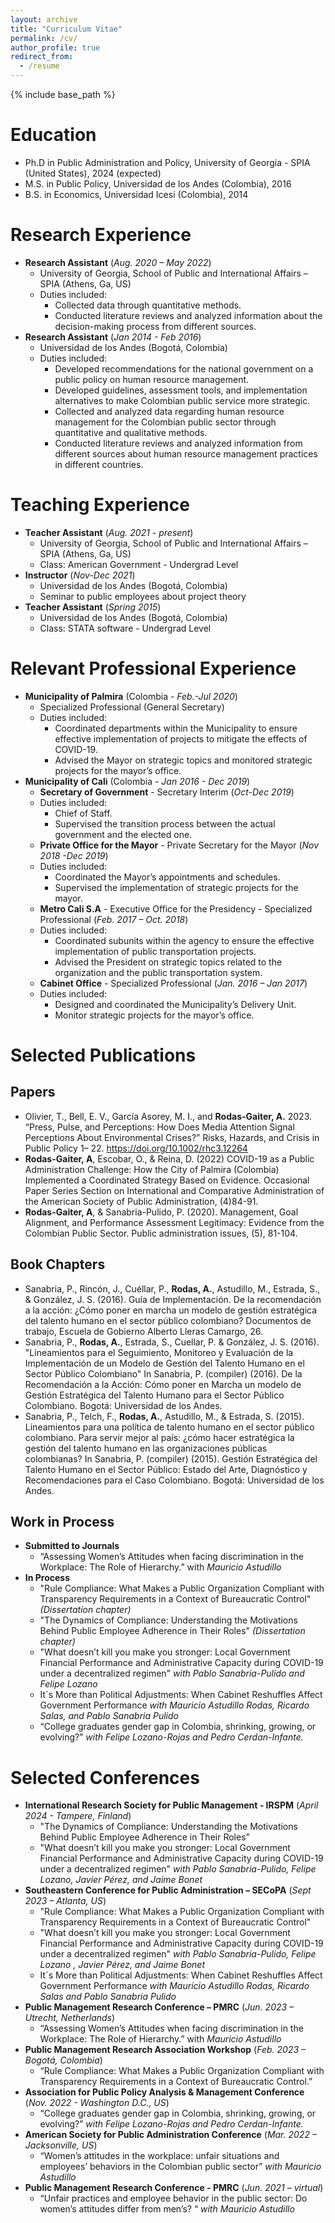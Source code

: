 ```yaml
---
layout: archive
title: "Curriculum Vitae"
permalink: /cv/
author_profile: true
redirect_from:
  - /resume
---
```


{% include base_path %}

Education
======
* Ph.D in Public Administration and Policy, University of Georgia - SPIA (United States), 2024 (expected)
* M.S. in Public Policy, Universidad de los Andes (Colombia), 2016
* B.S. in Economics, Universidad Icesi (Colombia), 2014

Research Experience
======
* **Research Assistant** (_Aug. 2020 – May 2022_)
  * University of Georgia, School of Public and International Affairs – SPIA (Athens, Ga, US)
  * Duties included:
    * Collected data through quantitative methods.
    * Conducted literature reviews and analyzed information about the decision-making process from different sources.
* **Research Assistant** (_Jan 2014 - Feb 2016_)
  * Universidad de los Andes (Bogotá, Colombia)
  * Duties included:
    * Developed recommendations for the national government on a public policy on human resource management.
    * Developed guidelines, assessment tools, and implementation alternatives to make Colombian public service more strategic.
    * Collected and analyzed data regarding human resource management for the Colombian public sector through quantitative and qualitative methods.
    * Conducted literature reviews and analyzed information from different sources about human resource management practices in different countries.

Teaching Experience
======
* **Teacher Assistant** (_Aug. 2021 - present_)
  * University of Georgia, School of Public and International Affairs – SPIA (Athens, Ga, US)
  * Class: American Government - Undergrad Level
* **Instructor** (_Nov-Dec 2021_)
  * Universidad de los Andes (Bogotá, Colombia)
  * Seminar to public employees about project theory
* **Teacher Assistant** (_Spring 2015_)
  * Universidad de los Andes (Bogotá, Colombia)
  * Class: STATA software - Undergrad Level    

Relevant Professional Experience 
======
* **Municipality of Palmira** (Colombia - _Feb.-Jul 2020_)
  * Specialized Professional (General Secretary)
  * Duties included:
    * Coordinated departments within the Municipality to ensure effective implementation of projects to mitigate the effects of COVID-19.
    * Advised the Mayor on strategic topics and monitored strategic projects for the mayor’s office.     
* **Municipality of Cali** (Colombia - _Jan 2016 - Dec 2019_)
  * **Secretary of Government** - Secretary Interim  (_Oct-Dec 2019_)
  * Duties included:
    * Chief of Staff.
    * Supervised the transition process between the actual government and the elected one.
  * **Private Office for the Mayor** - Private Secretary for the Mayor (_Nov 2018 -Dec 2019_)
  * Duties included:
    * Coordinated the Mayor’s appointments and schedules.
    * Supervised the implementation of strategic projects for the mayor.
  * **Metro Cali S.A** - Executive Office for the Presidency - Specialized Professional 	(_Feb. 2017 – Oct. 2018_)
  * Duties included:
    * Coordinated subunits within the agency to ensure the effective implementation of public transportation projects.
    * Advised the President on strategic topics related to the organization and the public transportation system.
  * **Cabinet Office** - Specialized Professional (_Jan. 2016 – Jan 2017_)
  * Duties included:
    * Designed and coordinated the Municipality’s Delivery Unit.
    * Monitor strategic projects for the mayor’s office.

Selected Publications
======
## Papers
* Olivier, T., Bell, E. V., García Asorey, M. I., and **Rodas-Gaiter, A.** 2023. “Press, Pulse, and Perceptions: How Does Media Attention Signal Perceptions About Environmental Crises?” Risks, Hazards, and Crisis in Public Policy 1– 22. https://doi.org/10.1002/rhc3.12264
* **Rodas-Gaiter, A**, Escobar, O., & Reina, D. (2022) COVID-19 as a Public Administration Challenge: How the City of Palmira (Colombia) Implemented a Coordinated Strategy Based on Evidence. Occasional Paper Series Section on International and Comparative Administration of the American Society of Public Administration, (4)84-91.
* **Rodas-Gaiter, A**, & Sanabria-Pulido, P. (2020). Management, Goal Alignment, and Performance Assessment Legitimacy: Evidence from the Colombian Public Sector. Public administration issues, (5), 81-104. 

## Book Chapters
* Sanabria, P., Rincón, J., Cuéllar, P., **Rodas, A.**, Astudillo, M., Estrada, S., & González, J. S. (2016). Guía de Implementación. De la recomendación a la acción: ¿Cómo poner en marcha un modelo de gestión estratégica del talento humano en el sector público colombiano? Documentos de trabajo, Escuela de Gobierno Alberto Lleras Camargo, 26.
* Sanabria, P., **Rodas, A.**, Estrada, S., Cuellar, P. & González, J. S. (2016). "Lineamientos para el Seguimiento, Monitoreo y Evaluación de la Implementación de un Modelo de Gestión del Talento Humano en el Sector Público Colombiano" In Sanabria, P. (compiler) (2016). De la Recomendación a la Acción: Cómo poner en Marcha un modelo de Gestión Estratégica del Talento Humano para el Sector Público Colombiano. Bogotá: Universidad de los Andes.
* Sanabria, P., Telch, F., **Rodas, A.**, Astudillo, M., & Estrada, S. (2015). Lineamientos para una política de talento humano en el sector público colombiano. Para servir mejor al país: ¿cómo hacer estratégica la gestión del talento humano en las organizaciones públicas colombianas? In Sanabria, P. (compiler) (2015). Gestión Estratégica del Talento Humano en el Sector Público: Estado del Arte, Diagnóstico y Recomendaciones para el Caso Colombiano. Bogotá: Universidad de los Andes. 

## Work in Process
* **Submitted to Journals**
  * “Assessing Women’s Attitudes when facing discrimination in the Workplace: The Role of Hierarchy.” with _Mauricio Astudillo_
* **In Process**
  * "Rule Compliance: What Makes a Public Organization Compliant with Transparency Requirements in a Context of Bureaucratic Control" _(Dissertation chapter)_
  * "The Dynamics of Compliance: Understanding the Motivations Behind Public Employee Adherence in Their Roles" _(Dissertation chapter)_
  * "What doesn’t kill you make you stronger: Local Government Financial Performance and Administrative Capacity during COVID-19 under a decentralized regimen" _with Pablo Sanabria-Pulido and Felipe Lozano_
  * It´s More than Political Adjustments: When Cabinet Reshuffles Affect Government Performance _with Mauricio Astudillo Rodas, Ricardo Salas, and Pablo Sanabria Pulido_
  * “College graduates gender gap in Colombia, shrinking, growing, or evolving?” _with Felipe Lozano-Rojas and Pedro Cerdan-Infante._

  
Selected Conferences
======
* **International Research Society for Public Management - IRSPM** (_April 2024 - Tampere, Finland_)
  * "The Dynamics of Compliance: Understanding the Motivations Behind Public Employee Adherence in Their Roles"
  *  "What doesn’t kill you make you stronger: Local Government Financial Performance and Administrative Capacity during COVID-19 under a decentralized regimen" _with Pablo Sanabria-Pulido,  Felipe Lozano, Javier Pérez, and Jaime Bonet_
* **Southeastern Conference for Public Administration – SECoPA**  (_Sept 2023 – Atlanta, US_)
  * "Rule Compliance: What Makes a Public Organization Compliant with Transparency Requirements in a Context of Bureaucratic Control"
  * "What doesn’t kill you make you stronger: Local Government Financial Performance and Administrative Capacity during COVID-19 under a decentralized regimen" _with Pablo Sanabria-Pulido, Felipe Lozano , Javier Pérez, and Jaime Bonet_
  * It´s More than Political Adjustments: When Cabinet Reshuffles Affect Government Performance _with Mauricio Astudillo Rodas, Ricardo Salas and Pablo Sanabria Pulido_
* **Public Management Research Conference – PMRC**  (_Jun. 2023 – Utrecht, Netherlands_)
  * “Assessing Women’s Attitudes when facing discrimination in the Workplace: The Role of Hierarchy.” with _Mauricio Astudillo_
* **Public Management Research Association Workshop**  (_Feb. 2023 – Bogotá, Colombia_)
  * “Rule Compliance: What Makes a Public Organization Compliant with Transparency Requirements in a Context of Bureaucratic Control.”
* **Association for Public Policy Analysis & Management Conference**  (_Nov. 2022 - Washington D.C., US_)
  * “College graduates gender gap in Colombia, shrinking, growing, or evolving?” _with Felipe Lozano-Rojas and Pedro Cerdan-Infante._
* **American Society for Public Administration Conference** (_Mar. 2022 – Jacksonville, US_)
  * “Women’s attitudes in the workplace: unfair situations and employees’ behaviors in the Colombian public sector” _with Mauricio Astudillo_
* **Public Management Research Conference - PMRC**   (_Jun. 2021 – virtual_)
  * “Unfair practices and employee behavior in the public sector: Do women’s attitudes differ from men’s? “ _with Mauricio Astudillo_

  
